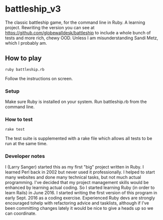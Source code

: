 # battleship_v3
The classic battleship game, for the command line in Ruby. A learning project.
Rewriting the version you can see at https://github.com/globewalldesk/battleship
to include a whole bunch of tests and more rich, chewy OOD. Unless I am 
misunderstanding Sandi Metz, which I probably am.

## How to play

`ruby battleship.rb`

Follow the instructions on screen.

### Setup

Make sure Ruby is installed on your system. Run battleship.rb from the command line.

### How to test

`rake test`

The test suite is supplemented with a rake file which allows all tests to be run at the same time.

### Developer notes
I (Larry Sanger) started this as my first "big" project written in Ruby. I learned Perl back in 2002 but never used it professionally. I helped to start many websites and done many technical tasks, but not much actual programming. I've decided that my project management skills would be enhanced by learning actual coding. So I started learning Ruby (in order to learn Rails) in June 2016. I started writing the first version of this program in early Sept. 2016 as a coding exercise. Experienced Ruby devs are strongly encouraged tohelp with refactoring advice and tasklists, although if I've been committing changes lately it would be nice to give a heads up so we can coordinate.

